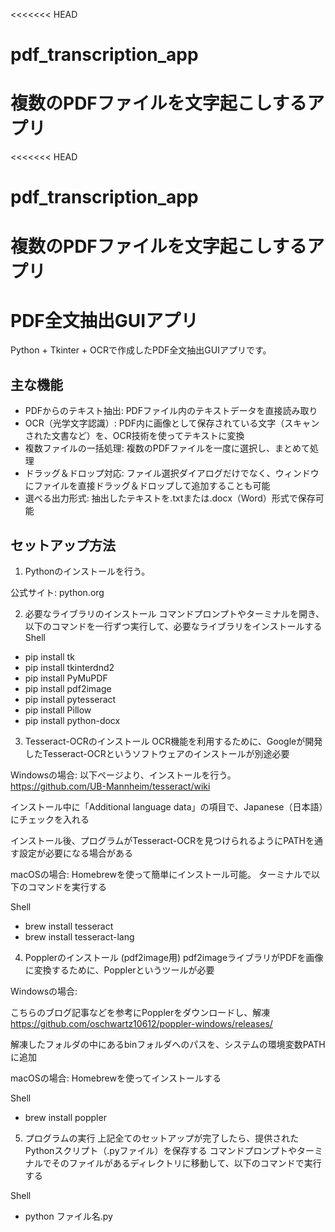 <<<<<<< HEAD
# pdf_transcription_app
複数のPDFファイルを文字起こしするアプリ
=======
<<<<<<< HEAD
# pdf_transcription_app
複数のPDFファイルを文字起こしするアプリ
=======
# PDF全文抽出GUIアプリ

Python + Tkinter + OCRで作成したPDF全文抽出GUIアプリです。

## 主な機能

- PDFからのテキスト抽出: PDFファイル内のテキストデータを直接読み取り
- OCR（光学文字認識）: PDF内に画像として保存されている文字（スキャンされた文書など）を、OCR技術を使ってテキストに変換
- 複数ファイルの一括処理: 複数のPDFファイルを一度に選択し、まとめて処理
- ドラッグ＆ドロップ対応: ファイル選択ダイアログだけでなく、ウィンドウにファイルを直接ドラッグ＆ドロップして追加することも可能
- 選べる出力形式: 抽出したテキストを.txtまたは.docx（Word）形式で保存可能

## セットアップ方法
1. Pythonのインストールを行う。

公式サイト: python.org

2. 必要なライブラリのインストール
コマンドプロンプトやターミナルを開き、以下のコマンドを一行ずつ実行して、必要なライブラリをインストールする
Shell
- pip install tk
- pip install tkinterdnd2
- pip install PyMuPDF
- pip install pdf2image
- pip install pytesseract
- pip install Pillow
- pip install python-docx

3. Tesseract-OCRのインストール
OCR機能を利用するために、Googleが開発したTesseract-OCRというソフトウェアのインストールが別途必要

Windowsの場合:
以下ページより、インストールを行う。
https://github.com/UB-Mannheim/tesseract/wiki

インストール中に「Additional language data」の項目で、Japanese（日本語）にチェックを入れる

インストール後、プログラムがTesseract-OCRを見つけられるようにPATHを通す設定が必要になる場合がある

macOSの場合:
Homebrewを使って簡単にインストール可能。
ターミナルで以下のコマンドを実行する

Shell
- brew install tesseract
- brew install tesseract-lang

4. Popplerのインストール (pdf2image用)
pdf2imageライブラリがPDFを画像に変換するために、Popplerというツールが必要

Windowsの場合:

こちらのブログ記事などを参考にPopplerをダウンロードし、解凍
https://github.com/oschwartz10612/poppler-windows/releases/

解凍したフォルダの中にあるbinフォルダへのパスを、システムの環境変数PATHに追加

macOSの場合:
Homebrewを使ってインストールする

Shell
- brew install poppler

5. プログラムの実行
上記全てのセットアップが完了したら、提供されたPythonスクリプト（.pyファイル）を保存する
コマンドプロンプトやターミナルでそのファイルがあるディレクトリに移動して、以下のコマンドで実行する

Shell
- python ファイル名.py


